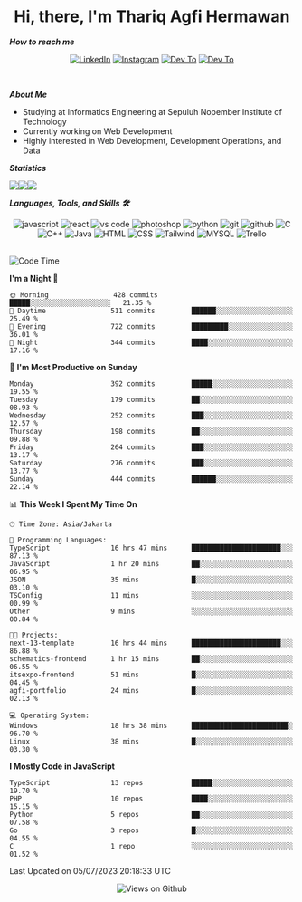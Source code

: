 <div align="center">
  <h1>Hi, there, I'm Thariq Agfi Hermawan</h1>
</div>


***How to reach me***
<p align='center'>
   <a href="https://www.linkedin.com/in/thariqagfihermawan" target="_blank"><img src="https://img.shields.io/badge/LinkedIn-0077B5?style=for-the-badge&logo=linkedin&logoColor=white" alt="LinkedIn"></a>
   <a href="https://www.instagram.com/thoriqagfi" target="_blank"><img src="https://img.shields.io/badge/Instagram-E4405F?style=for-the-badge&logo=instagram&logoColor=white" alt="Instagram"></a>
   <a href="https://medium.com/@thoriq.aghfi60" target="_blank"><img src="https://img.shields.io/badge/Medium-12100E?style=for-the-badge&logo=medium&logoColor=white" alt="Dev To"></a>
   <a href="https://linktr.ee/thoriqagfi" target="_blank"><img src="https://img.shields.io/badge/linktree-1de9b6?style=for-the-badge&logo=linktree&logoColor=white" alt="Dev To"></a>
</p>

<br>

***About Me***
- Studying at Informatics Engineering at Sepuluh Nopember Institute of Technology
- Currently working on Web Development
- Highly interested in Web Development, Development Operations, and Data

***Statistics***

<!-- [![GitHub Streak](http://github-readme-streak-stats.herokuapp.com?user=thoriqagfi&theme=dark)](https://git.io/streak-stats) -->

<div align="center">
  <div style="display: flex;">
    <img src="http://github-readme-streak-stats.herokuapp.com?user=thoriqagfi&theme=chartreuse-dark"/>
    <img src="https://github-readme-stats.vercel.app/api/top-langs/?username=thoriqagfi&layout=compact&&theme=chartreuse-dark&langs_count=8)](https://github.com/thoriqagfi"/>
    <img src="https://github-readme-stats.vercel.app/api?username=thoriqagfi&show_icons=true&theme=chartreuse-dark"/>
  </div>
</div>

<!-- [![Top Langs](https://github-readme-stats.vercel.app/api/top-langs/?username=thoriqagfi&layout=compact&&theme=chartreuse-dark&langs_count=8)](https://github.com/thoriqagfi)
< ![Agfi's GitHub stats](https://github-readme-stats.vercel.app/api?username=thoriqagfi&show_icons=true&theme=chartreuse-dark) -->

***Languages, Tools, and Skills 🛠***

  <div align="center">
    <img src="https://img.shields.io/badge/JavaScript-F7DF1E?style=for-the-badge&logo=javascript&logoColor=black" alt="javascript" />
    <img src="https://img.shields.io/badge/React-61DAFB?style=for-the-badge&logo=react&logoColor=black" alt="react" />
    <img src="https://img.shields.io/badge/vs%20code-007ACC?style=for-the-badge&logo=visual%20studio%20code&logoColor=white" alt="vs code" />
    <img src="https://img.shields.io/badge/adobe%20photoshop-31A8FF?style=for-the-badge&logo=adobe%20photoshop&logoColor=white" alt="photoshop" />
    <img src="https://img.shields.io/badge/python-3776AB?style=for-the-badge&logo=python&logoColor=white" alt="python" />
    <img src="https://img.shields.io/badge/Git-F05032?style=for-the-badge&logo=git&logoColor=white" alt="git" />
    <img src="https://img.shields.io/badge/GitHub-100000?style=for-the-badge&logo=github&logoColor=white" alt="github" />
    <img src="https://img.shields.io/badge/c-%2300599C.svg?style=for-the-badge&logo=c&logoColor=white" alt="C" />
    <img src="https://img.shields.io/badge/c++-%2300599C.svg?style=for-the-badge&logo=c%2B%2B&logoColor=white" alt="C++" />
    <img src="https://img.shields.io/badge/Java-ED8B00?style=for-the-badge&logo=java&logoColor=white" alt="Java"/>
    <img src="https://img.shields.io/badge/HTML5-E34F26?style=for-the-badge&logo=html5&logoColor=white" alt="HTML" />
    <img src="https://img.shields.io/badge/CSS-239120?&style=for-the-badge&logo=css3&logoColor=white" alt ="CSS" />
    <img src="https://img.shields.io/badge/tailwindcss-%2338B2AC.svg?style=for-the-badge&logo=tailwind-css&logoColor=white" alt="Tailwind" />
    <img src="https://img.shields.io/badge/MySQL-00000F?style=for-the-badge&logo=mysql&logoColor=white" alt="MYSQL" />
    <img src="https://img.shields.io/badge/Trello-%23026AA7.svg?style=for-the-badge&logo=Trello&logoColor=white" alt="Trello" />
  </div><br>

<!--START_SECTION:waka-->
![Code Time](http://img.shields.io/badge/Code%20Time-539%20hrs%2025%20mins-blue)

**I'm a Night 🦉** 

```text
🌞 Morning                428 commits         █████░░░░░░░░░░░░░░░░░░░░   21.35 % 
🌆 Daytime                511 commits         ██████░░░░░░░░░░░░░░░░░░░   25.49 % 
🌃 Evening                722 commits         █████████░░░░░░░░░░░░░░░░   36.01 % 
🌙 Night                  344 commits         ████░░░░░░░░░░░░░░░░░░░░░   17.16 % 
```
📅 **I'm Most Productive on Sunday** 

```text
Monday                   392 commits         █████░░░░░░░░░░░░░░░░░░░░   19.55 % 
Tuesday                  179 commits         ██░░░░░░░░░░░░░░░░░░░░░░░   08.93 % 
Wednesday                252 commits         ███░░░░░░░░░░░░░░░░░░░░░░   12.57 % 
Thursday                 198 commits         ██░░░░░░░░░░░░░░░░░░░░░░░   09.88 % 
Friday                   264 commits         ███░░░░░░░░░░░░░░░░░░░░░░   13.17 % 
Saturday                 276 commits         ███░░░░░░░░░░░░░░░░░░░░░░   13.77 % 
Sunday                   444 commits         ██████░░░░░░░░░░░░░░░░░░░   22.14 % 
```


📊 **This Week I Spent My Time On** 

```text
🕑︎ Time Zone: Asia/Jakarta

💬 Programming Languages: 
TypeScript               16 hrs 47 mins      ██████████████████████░░░   87.13 % 
JavaScript               1 hr 20 mins        ██░░░░░░░░░░░░░░░░░░░░░░░   06.95 % 
JSON                     35 mins             █░░░░░░░░░░░░░░░░░░░░░░░░   03.10 % 
TSConfig                 11 mins             ░░░░░░░░░░░░░░░░░░░░░░░░░   00.99 % 
Other                    9 mins              ░░░░░░░░░░░░░░░░░░░░░░░░░   00.84 % 

🐱‍💻 Projects: 
next-13-template         16 hrs 44 mins      ██████████████████████░░░   86.88 % 
schematics-frontend      1 hr 15 mins        ██░░░░░░░░░░░░░░░░░░░░░░░   06.55 % 
itsexpo-frontend         51 mins             █░░░░░░░░░░░░░░░░░░░░░░░░   04.45 % 
agfi-portfolio           24 mins             █░░░░░░░░░░░░░░░░░░░░░░░░   02.13 % 

💻 Operating System: 
Windows                  18 hrs 38 mins      ████████████████████████░   96.70 % 
Linux                    38 mins             █░░░░░░░░░░░░░░░░░░░░░░░░   03.30 % 
```

**I Mostly Code in JavaScript** 

```text
TypeScript               13 repos            █████░░░░░░░░░░░░░░░░░░░░   19.70 % 
PHP                      10 repos            ████░░░░░░░░░░░░░░░░░░░░░   15.15 % 
Python                   5 repos             ██░░░░░░░░░░░░░░░░░░░░░░░   07.58 % 
Go                       3 repos             █░░░░░░░░░░░░░░░░░░░░░░░░   04.55 % 
C                        1 repo              ░░░░░░░░░░░░░░░░░░░░░░░░░   01.52 % 
```




 Last Updated on 05/07/2023 20:18:33 UTC
<!--END_SECTION:waka-->

<div align="center">
<img src="https://komarev.com/ghpvc/?username=thoriqagfi&color=blue" alt="Views on Github" />
</div>